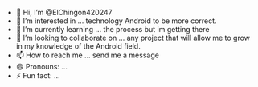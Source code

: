 - 👋 Hi, I’m @ElChingon420247
- 👀 I’m interested in ... technology Android to be more correct.
- 🌱 I’m currently learning ... the process but im getting there
- 💞️ I’m looking to collaborate on ... any project that will allow me to grow in my knowledge of the Android field.
- 📫 How to reach me ... send me a message 
- 😄 Pronouns: ...
- ⚡ Fun fact: ...

<!---
ElChingon420247/ElChingon420247 is a ✨ special ✨ repository because its `README.md` (this file) appears on your GitHub profile.
You can click the Preview link to take a look at your changes.
--->
